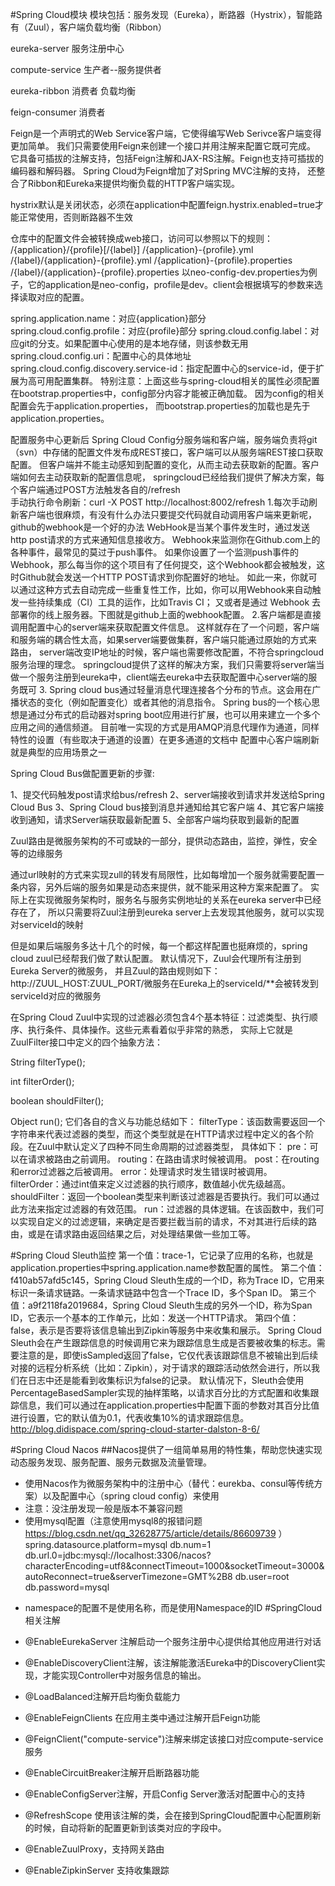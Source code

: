 #Spring Cloud模块
模块包括：服务发现（Eureka），断路器（Hystrix），智能路有（Zuul），客户端负载均衡（Ribbon）

eureka-server  服务注册中心

compute-service  生产者--服务提供者

eureka-ribbon  消费者  负载均衡

feign-consumer  消费者

Feign是一个声明式的Web Service客户端，它使得编写Web Serivce客户端变得更加简单。
我们只需要使用Feign来创建一个接口并用注解来配置它既可完成。
它具备可插拔的注解支持，包括Feign注解和JAX-RS注解。Feign也支持可插拔的编码器和解码器。
Spring Cloud为Feign增加了对Spring MVC注解的支持，
还整合了Ribbon和Eureka来提供均衡负载的HTTP客户端实现。

hystrix默认是关闭状态，必须在application中配置feign.hystrix.enabled=true才能正常使用，否则断路器不生效

仓库中的配置文件会被转换成web接口，访问可以参照以下的规则：
/{application}/{profile}[/{label}]
/{application}-{profile}.yml
/{label}/{application}-{profile}.yml
/{application}-{profile}.properties
/{label}/{application}-{profile}.properties
以neo-config-dev.properties为例子，它的application是neo-config，profile是dev。client会根据填写的参数来选择读取对应的配置。

spring.application.name：对应{application}部分
spring.cloud.config.profile：对应{profile}部分
spring.cloud.config.label：对应git的分支。如果配置中心使用的是本地存储，则该参数无用
spring.cloud.config.uri：配置中心的具体地址
spring.cloud.config.discovery.service-id：指定配置中心的service-id，便于扩展为高可用配置集群。
特别注意：上面这些与spring-cloud相关的属性必须配置在bootstrap.properties中，config部分内容才能被正确加载。
因为config的相关配置会先于application.properties，
而bootstrap.properties的加载也是先于application.properties。

配置服务中心更新后
Spring Cloud Config分服务端和客户端，服务端负责将git（svn）中存储的配置文件发布成REST接口，客户端可以从服务端REST接口获取配置。
但客户端并不能主动感知到配置的变化，从而主动去获取新的配置。客户端如何去主动获取新的配置信息呢，
springcloud已经给我们提供了解决方案，每个客户端通过POST方法触发各自的/refresh  
手动执行命令刷新：curl -X POST http://localhost:8002/refresh 
1.每次手动刷新客户端也很麻烦，有没有什么办法只要提交代码就自动调用客户端来更新呢，github的webhook是一个好的办法
WebHook是当某个事件发生时，通过发送http post请求的方式来通知信息接收方。
Webhook来监测你在Github.com上的各种事件，最常见的莫过于push事件。
如果你设置了一个监测push事件的Webhook，那么每当你的这个项目有了任何提交，这个Webhook都会被触发，这时Github就会发送一个HTTP POST请求到你配置好的地址。
如此一来，你就可以通过这种方式去自动完成一些重复性工作，比如，你可以用Webhook来自动触发一些持续集成（CI）工具的运作，比如Travis CI；
又或者是通过 Webhook 去部署你的线上服务器。下图就是github上面的webhook配置。
2.客户端都是直接调用配置中心的server端来获取配置文件信息。
这样就存在了一个问题，客户端和服务端的耦合性太高，如果server端要做集群，客户端只能通过原始的方式来路由，
server端改变IP地址的时候，客户端也需要修改配置，不符合springcloud服务治理的理念。
springcloud提供了这样的解决方案，我们只需要将server端当做一个服务注册到eureka中，client端去eureka中去获取配置中心server端的服务既可
3.
Spring cloud bus通过轻量消息代理连接各个分布的节点。这会用在广播状态的变化（例如配置变化）或者其他的消息指令。
Spring bus的一个核心思想是通过分布式的启动器对spring boot应用进行扩展，也可以用来建立一个多个应用之间的通信频道。
目前唯一实现的方式是用AMQP消息代理作为通道，同样特性的设置（有些取决于通道的设置）在更多通道的文档中
配置中心客户端刷新就是典型的应用场景之一

Spring Cloud Bus做配置更新的步骤:

1、提交代码触发post请求给bus/refresh
2、server端接收到请求并发送给Spring Cloud Bus
3、Spring Cloud bus接到消息并通知给其它客户端
4、其它客户端接收到通知，请求Server端获取最新配置
5、全部客户端均获取到最新的配置


Zuul路由是微服务架构的不可或缺的一部分，提供动态路由，监控，弹性，安全等的边缘服务

通过url映射的方式来实现zull的转发有局限性，比如每增加一个服务就需要配置一条内容，另外后端的服务如果是动态来提供，就不能采用这种方案来配置了。
实际上在实现微服务架构时，服务名与服务实例地址的关系在eureka server中已经存在了，
所以只需要将Zuul注册到eureka server上去发现其他服务，就可以实现对serviceId的映射

但是如果后端服务多达十几个的时候，每一个都这样配置也挺麻烦的，spring cloud zuul已经帮我们做了默认配置。
默认情况下，Zuul会代理所有注册到Eureka Server的微服务，
并且Zuul的路由规则如下：http://ZUUL_HOST:ZUUL_PORT/微服务在Eureka上的serviceId/**会被转发到serviceId对应的微服务

在Spring Cloud Zuul中实现的过滤器必须包含4个基本特征：过滤类型、执行顺序、执行条件、具体操作。这些元素看着似乎非常的熟悉，
实际上它就是ZuulFilter接口中定义的四个抽象方法：

String filterType();
    
int filterOrder();
    
boolean shouldFilter();
    
Object run();
它们各自的含义与功能总结如下：
filterType：该函数需要返回一个字符串来代表过滤器的类型，而这个类型就是在HTTP请求过程中定义的各个阶段。在Zuul中默认定义了四种不同生命周期的过滤器类型，
            具体如下：
        pre：可以在请求被路由之前调用。
        routing：在路由请求时候被调用。
        post：在routing和error过滤器之后被调用。
        error：处理请求时发生错误时被调用。
filterOrder：通过int值来定义过滤器的执行顺序，数值越小优先级越高。
shouldFilter：返回一个boolean类型来判断该过滤器是否要执行。我们可以通过此方法来指定过滤器的有效范围。
run：过滤器的具体逻辑。在该函数中，我们可以实现自定义的过滤逻辑，来确定是否要拦截当前的请求，不对其进行后续的路由，或是在请求路由返回结果之后，对处理结果做一些加工等。

#Spring Cloud Sleuth监控
第一个值：trace-1，它记录了应用的名称，也就是application.properties中spring.application.name参数配置的属性。
第二个值：f410ab57afd5c145，Spring Cloud Sleuth生成的一个ID，称为Trace ID，它用来标识一条请求链路。一条请求链路中包含一个Trace ID，多个Span ID。
第三个值：a9f2118fa2019684，Spring Cloud Sleuth生成的另外一个ID，称为Span ID，它表示一个基本的工作单元，比如：发送一个HTTP请求。
第四个值：false，表示是否要将该信息输出到Zipkin等服务中来收集和展示。
Spring Cloud Sleuth会在产生跟踪信息的时候调用它来为跟踪信息生成是否要被收集的标志。需要注意的是，即使isSampled返回了false，它仅代表该跟踪信息不被输出到后续对接的远程分析系统（比如：Zipkin），对于请求的跟踪活动依然会进行，所以我们在日志中还是能看到收集标识为false的记录。
默认情况下，Sleuth会使用PercentageBasedSampler实现的抽样策略，以请求百分比的方式配置和收集跟踪信息，我们可以通过在application.properties中配置下面的参数对其百分比值进行设置，它的默认值为0.1，代表收集10%的请求跟踪信息。
http://blog.didispace.com/spring-cloud-starter-dalston-8-6/

#Spring Cloud Nacos
  ##Nacos提供了一组简单易用的特性集，帮助您快速实现动态服务发现、服务配置、服务元数据及流量管理。
   + 使用Nacos作为微服务架构中的注册中心（替代：eurekba、consul等传统方案）以及配置中心（spring cloud config）来使用
   + 注意：没注册发现一般是版本不兼容问题
   + 使用mysql配置（注意使用mysql8的报错问题  https://blog.csdn.net/qq_32628775/article/details/86609739 ）
        spring.datasource.platform=mysql 
        db.num=1
        db.url.0=jdbc:mysql://localhost:3306/nacos?characterEncoding=utf8&connectTimeout=1000&socketTimeout=3000&autoReconnect=true&serverTimezone=GMT%2B8
        db.user=root
        db.password=mysql
   - namespace的配置不是使用名称，而是使用Namespace的ID
#SpringCloud相关注解
+ @EnableEurekaServer  注解启动一个服务注册中心提供给其他应用进行对话

+ @EnableDiscoveryClient注解，该注解能激活Eureka中的DiscoveryClient实现，才能实现Controller中对服务信息的输出。

+ @LoadBalanced注解开启均衡负载能力

+ @EnableFeignClients 在应用主类中通过注解开启Feign功能

+ @FeignClient("compute-service")注解来绑定该接口对应compute-service服务

+ @EnableCircuitBreaker注解开启断路器功能

* @EnableConfigServer注解，开启Config Server激活对配置中心的支持

* @RefreshScope  使用该注解的类，会在接到SpringCloud配置中心配置刷新的时候，自动将新的配置更新到该类对应的字段中。

- @EnableZuulProxy，支持网关路由

- @EnableZipkinServer 支持收集跟踪


